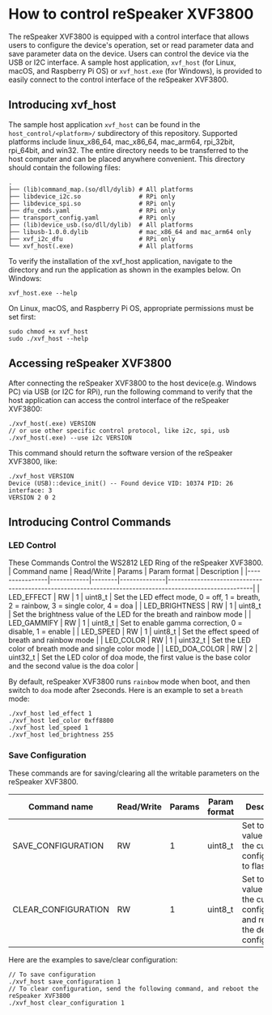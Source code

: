 # How to control reSpeaker XVF3800

The reSpeaker XVF3800 is equipped with a control interface that allows users to configure the device's operation, set or read parameter data and save parameter data on the device. Users can control the device via the USB or I2C interface. A sample host application, `xvf_host` (for Linux, macOS, and Raspberry Pi OS) or `xvf_host.exe` (for Windows), is provided to easily connect to the control interface of the reSpeaker XVF3800.

## Introducing xvf_host

The sample host application `xvf_host` can be found in the `host_control/<platform>/` subdirectory of this repository. Supported platforms include linux_x86_64, mac_x86_64, mac_arm64, rpi_32bit, rpi_64bit, and win32. The entire directory needs to be transferred to the host computer and can be placed anywhere convenient. This directory should contain the following files:

```
.
├── (lib)command_map.(so/dll/dylib) # All platforms
├── libdevice_i2c.so                # RPi only
├── libdevice_spi.so                # RPi only
├── dfu_cmds.yaml                   # RPi only
├── transport_config.yaml           # RPi only
├── (lib)device_usb.(so/dll/dylib)  # All platforms
├── libusb-1.0.0.dylib              # mac_x86_64 and mac_arm64 only
├── xvf_i2c_dfu                     # RPi only
└── xvf_host(.exe)                  # All platforms
```

To verify the installation of the xvf_host application, navigate to the directory and run the application as shown in the examples below. On Windows:
```
xvf_host.exe --help
```

On Linux, macOS, and Raspberry Pi OS, appropriate permissions must be set first:
```
sudo chmod +x xvf_host
sudo ./xvf_host --help
```

## Accessing reSpeaker XVF3800

After connecting the reSpeaker XVF3800 to the host device(e.g. Windows PC) via USB (or I2C for RPi), run the following command to verify that the host application can access the control interface of the reSpeaker XVF3800:
```
./xvf_host(.exe) VERSION
// or use other specific control protocol, like i2c, spi, usb
./xvf_host(.exe) --use i2c VERSION  
```
This command should return the software version of the reSpeaker XVF3800, like:
```
./xvf_host VERSION   
Device (USB)::device_init() -- Found device VID: 10374 PID: 26 interface: 3
VERSION 2 0 2 
```

## Introducing Control Commands

### LED Control
These Commands Control the WS2812 LED Ring of the reSpeaker XVF3800.
| Command name   | Read/Write | Params | Param format | Description                                                                                            |
|----------------|------------|--------|--------------|--------------------------------------------------------------------------------------------------------|
| LED_EFFECT     | RW         | 1      | uint8_t      | Set the LED effect mode, 0 = off, 1 = breath, 2 = rainbow, 3 = single color, 4 = doa                   |
| LED_BRIGHTNESS | RW         | 1      | uint8_t      | Set the brightness value of the LED for the breath and rainbow mode                                    |
| LED_GAMMIFY    | RW         | 1      | uint8_t      | Set to enable gamma correction, 0 = disable, 1 = enable                                                |
| LED_SPEED      | RW         | 1      | uint8_t      | Set the effect speed of breath and rainbow mode                                                        |
| LED_COLOR      | RW         | 1      | uint32_t     | Set the LED color of breath mode and single color mode                                                 |
| LED_DOA_COLOR  | RW         | 2      | uint32_t     | Set the LED color of doa mode, the first value is the base color and the second value is the doa color |

By default, reSpeaker XVF3800 runs `rainbow` mode when boot, and then switch to `doa` mode after 2seconds. Here is an example to set a `breath` mode:
```
./xvf_host led_effect 1
./xvf_host led_color 0xff8800
./xvf_host led_speed 1
./xvf_host led_brightness 255
```

### Save Configuration

These commands are for saving/clearing all the writable parameters on the reSpeaker XVF3800.

| Command name        | Read/Write | Params | Param format | Description                                                                                  |
|---------------------|------------|--------|--------------|----------------------------------------------------------------------------------------------|
| SAVE_CONFIGURATION  | RW         | 1      | uint8_t      | Set to any value to save the current configuration to flash.                                 |
| CLEAR_CONFIGURATION | RW         | 1      | uint8_t      | Set to any value to clear the current configuration and revert to the default configuration. |

Here are the examples to save/clear configuration:
```
// To save configuration
./xvf_host save_configuration 1
// To clear configuration, send the following command, and reboot the reSpeaker XVF3800
./xvf_host clear_configuration 1
```


